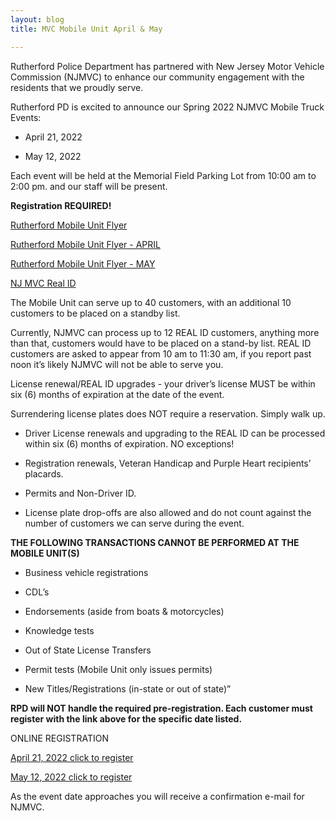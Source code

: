 ```yaml
---
layout: blog
title: MVC Mobile Unit April & May

---
```



Rutherford Police Department has partnered with New Jersey Motor Vehicle Commission (NJMVC) to enhance our community engagement with the residents that we proudly serve. 

Rutherford PD is excited to announce our Spring 2022 NJMVC Mobile Truck Events:

* April 21, 2022

* May 12, 2022

Each event will be held at the Memorial Field Parking Lot from 10:00 am to 2:00 pm. and our staff will be present. 

**Registration REQUIRED!** 

[Rutherford Mobile Unit Flyer](https://storage.googleapis.com/static.rutherford-nj.com/police/police%20blog%20posts/MOBILE%20UNIT%20MAY%202022%20RUTHERFORD%20%20FLYER.pdf)

[Rutherford Mobile Unit Flyer - APRIL](https://storage.googleapis.com/static.rutherford-nj.com/police/police%20blog%20posts/MOBILE%20UNIT%20APRIL%202022%20RUTHERFORD%20%20FLYER.pdf)

[Rutherford Mobile Unit Flyer - MAY](https://storage.googleapis.com/static.rutherford-nj.com/police/police%20blog%20posts/MOBILE%20UNIT%20MAY%202022%20RUTHERFORD%20%20FLYER.pdf)

[NJ MVC Real ID](https://storage.googleapis.com/static.rutherford-nj.com/police/police%20blog%20posts/NJ%20MVC%206%20pt%20REAL%20ID.pdf)

The Mobile Unit can serve up to 40 customers, with an additional 10 customers to be placed on a standby list.

Currently, NJMVC can process up to 12 REAL ID customers, anything more than that, customers would have to be placed on a stand-by list.  REAL ID customers are asked to appear from 10 am to 11:30 am, if you report past noon it’s likely NJMVC will not be able to serve you. 

License renewal/REAL ID upgrades - your driver’s license MUST be within six (6) months of expiration at the date of the event. 

Surrendering license plates does NOT require a reservation. Simply walk up. 
 
* Driver License renewals and upgrading to the REAL ID can be processed within six (6) months of expiration. NO exceptions! 
 
* Registration renewals, Veteran Handicap and Purple Heart recipients’ placards.
 
* Permits and Non-Driver ID. 
 
* License plate drop-offs are also allowed and do not count against the number of customers we can serve during the event.
 

 
**THE FOLLOWING TRANSACTIONS CANNOT BE PERFORMED AT THE MOBILE UNIT(S)**
 
* Business vehicle registrations

* CDL’s

* Endorsements (aside from boats & motorcycles)

* Knowledge tests

* Out of State License Transfers

* Permit tests (Mobile Unit only issues permits)

* New Titles/Registrations (in-state or out of state)”

**RPD will NOT handle the required pre-registration. Each customer must register with the link above for the specific date listed.** 

ONLINE REGISTRATION 

[April 21, 2022 click to register]( https://forms.gle/QJKHw3aJd91iBgpe7)

[May 12, 2022 click to register](https://forms.gle/Ccfm7gp9vXueMHUC7)

As the event date approaches you will receive a confirmation e-mail for NJMVC. 
